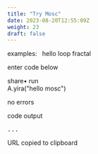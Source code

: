 ```yaml
---
title: "Try Mosc"
date: 2023-08-20T12:55:09Z
weight: 23
draft: false
---
```



<div id="examples">
examples: &nbsp;
<a class="button" id="try-hello">hello</a>
<a class="button" id="try-loop">loop</a>
<a class="button" id="try-fractal">fractal</a>
</div>

<div id="try-area">

  <p>enter code below</p>

  <div class="buttons">
    <a class="button" id="share">share</a>&bullet;
    <a class="button" id="try-run">run</a>
  </div>


<div id="try-code" class="language-mosc">A.yira("hello mosc")</div>

<p id="try-result">no errors</p>
<p>code output</p>
<pre><div id="try-output">...</div></pre>

</div>

<div id="copied-popup"><p>URL copied to clipboard</p></div>